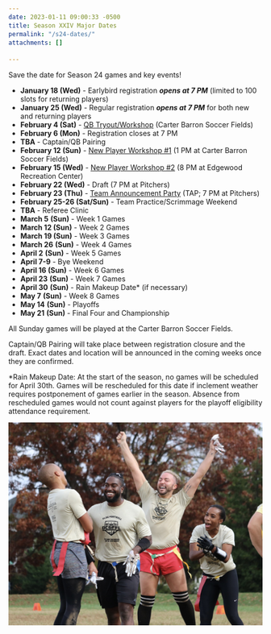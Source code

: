 ```yaml
---
date: 2023-01-11 09:00:33 -0500
title: Season XXIV Major Dates
permalink: "/s24-dates/"
attachments: []

---
```

Save the date for Season 24 games and key events!

* **January 18 (Wed)** - Earlybird registration **_opens at 7 PM_** (limited to 100 slots for returning players)
* **January 25 (Wed)** - Regular registration **_opens at 7 PM_** for both new and returning players
* **February 4 (Sat)** - [QB Tryout/Workshop](/s24-qb-tryout/ "/s24-qb-tryout/") (Carter Barron Soccer Fields)
* **February 6 (Mon)** - Registration closes at 7 PM
* **TBA** - Captain/QB Pairing
* **February 12 (Sun)** - [New Player Workshop #1](/s24-npw-1 "/s24-npw-1") (1 PM at Carter Barron Soccer Fields)
* **February 15 (Wed)** - [New Player Workshop #2](/s24-npw-2 "/s24-npw-2") (8 PM at Edgewood Recreation Center)
* **February 22 (Wed)** - Draft (7 PM at Pitchers)
* **February 23 (Thu)** - [Team Announcement Party](/tap-season-24/) (TAP; 7 PM at Pitchers)
* **February 25-26 (Sat/Sun)** - Team Practice/Scrimmage Weekend
* **TBA** - Referee Clinic
* **March 5** **(Sun)** - Week 1 Games
* **March 12 (Sun)** - Week 2 Games
* **March 19 (Sun)** - Week 3 Games
* **March 26** **(Sun)** - Week 4 Games
* **April 2** **(Sun)** - Week 5 Games
* **April 7-9** - Bye Weekend
* **April 16 (Sun)** - Week 6 Games
* **April 23** **(Sun)** - Week 7 Games
* **April 30** **(Sun)** - Rain Makeup Date* (if necessary)
* **May 7** **(Sun)** - Week 8 Games
* **May 14** **(Sun)** - Playoffs
* **May 21** **(Sun)** - Final Four and Championship

All Sunday games will be played at the Carter Barron Soccer Fields.

Captain/QB Pairing will take place between registration closure and the draft. Exact dates and location will be announced in the coming weeks once they are confirmed.

\*Rain Makeup Date: At the start of the season, no games will be scheduled for April 30th. Games will be rescheduled for this date if inclement weather requires postponement of games earlier in the season. Absence from rescheduled games would not count against players for the playoff eligibility attendance requirement.

![](/img/52488747301_ecfb48ae0e_k.jpeg)